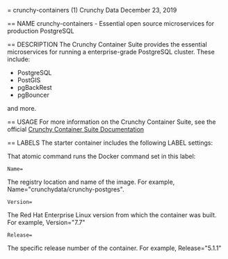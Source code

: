 = crunchy-containers (1)
Crunchy Data
December 23, 2019

== NAME
crunchy-containers - Essential open source microservices for production PostgreSQL

== DESCRIPTION
The Crunchy Container Suite provides the essential microservices for running a
enterprise-grade PostgreSQL cluster. These include:

- PostgreSQL
- PostGIS
- pgBackRest
- pgBouncer

and more.

== USAGE
For more information on the Crunchy Container Suite, see the official
[Crunchy Container Suite Documentation](https://access.crunchydata.com/documentation/crunchy-containers/)

== LABELS
The starter container includes the following LABEL settings:

That atomic command runs the Docker command set in this label:

`Name=`

The registry location and name of the image. For example, Name="crunchydata/crunchy-postgres".

`Version=`

The Red Hat Enterprise Linux version from which the container was built. For example, Version="7.7"

`Release=`

The specific release number of the container. For example, Release="5.1.1"
